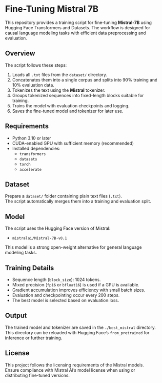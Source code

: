 # Fine-Tuning Mistral 7B

This repository provides a training script for fine-tuning **Mistral-7B** using Hugging Face Transformers and Datasets. The workflow is designed for causal language modeling tasks with efficient data preprocessing and evaluation.

## Overview

The script follows these steps:

1. Loads all `.txt` files from the `dataset/` directory.  
2. Concatenates them into a single corpus and splits into 90% training and 10% evaluation data.  
3. Tokenizes the text using the **Mistral** tokenizer.  
4. Groups tokenized sequences into fixed-length blocks suitable for training.  
5. Trains the model with evaluation checkpoints and logging.  
6. Saves the fine-tuned model and tokenizer for later use.  

## Requirements

- Python 3.10 or later  
- CUDA-enabled GPU with sufficient memory (recommended)  
- Installed dependencies:  
  - `transformers`  
  - `datasets`  
  - `torch`  
  - `accelerate`  

## Dataset

Prepare a `dataset/` folder containing plain text files (`.txt`).  
The script automatically merges them into a training and evaluation split.

## Model

The script uses the Hugging Face version of Mistral:

- `mistralai/Mistral-7B-v0.1`  

This model is a strong open-weight alternative for general language modeling tasks.

## Training Details

- Sequence length (`block_size`): 1024 tokens.  
- Mixed precision (`fp16` or `bfloat16`) is used if a GPU is available.  
- Gradient accumulation improves efficiency with small batch sizes.  
- Evaluation and checkpointing occur every 200 steps.  
- The best model is selected based on evaluation loss.  

## Output

The trained model and tokenizer are saved in the `./best_mistral` directory.  
This directory can be reloaded with Hugging Face’s `from_pretrained` for inference or further training.

## License

This project follows the licensing requirements of the Mistral models.  
Ensure compliance with Mistral AI’s model license when using or distributing fine-tuned versions.
